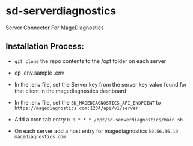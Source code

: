 # sd-serverdiagnostics
Server Connector For MageDiagnostics

## Installation Process:

- `git clone` the repo contents to the /opt folder on each server

- cp .env.sample .env

- In the .env file, set the Server key from the server key value found for that client in the magediagnostics dashboard

- In the .env file, set the `SD_MAGEDIAGNOSTICS_API_ENDPOINT` to `https://magediagnostics.com:1234/api/v1/server`

- Add a cron tab entry `0 0 * * * /opt/sd-serverdiagnostics/main.sh`

- On each server add a host entry for magediagnostics `50.56.36.19 magediagnostics.com`